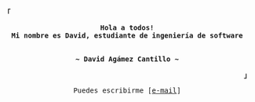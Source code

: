 <!-- Rxyhn's Aesthetic GitHub Profile -->
<div align="justify">

<!-- Profile -->
<p align="left"><strong><samp>「</samp></strong></p>
  <p align="center">
    <samp>
      <b>
        Hola a todos!
      <br>
        Mi nombre es David, estudiante de ingeniería de software
      </b>
      <br>
      <br>
      <br>
      <b>
        ~ David Agámez Cantillo ~
      </b>
    </samp>
  </p>
<p align="right"><strong><samp>」</samp></strong></p>

<!-- Contact Me -->
<p align="center">
  <samp>  
    Puedes escribirme [<a href="mailto:davidagamez04@gmail.com">e-mail</a>]
  </samp>
</p>

<h2></h2><br>

</div>
